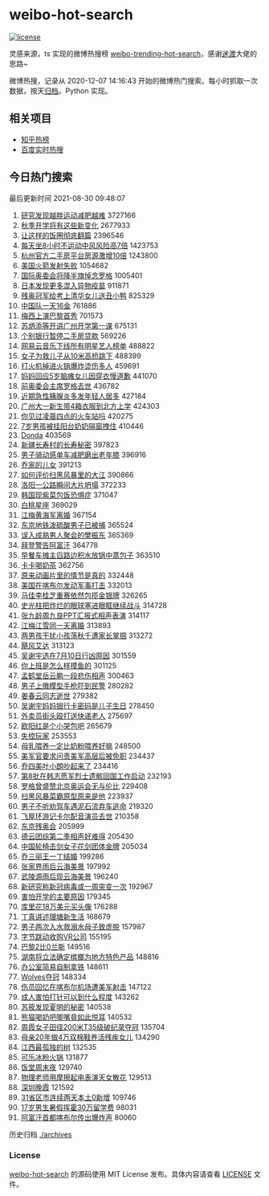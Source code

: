 # weibo-hot-search

[![license](https://img.shields.io/github/license/Arrackisarookie/weibo-hot-search)](https://github.com/Arrackisarookie/weibo-hot-search/blob/master/LICENSE)

灵感来源，ts 实现的微博热搜榜 [weibo-trending-hot-search](https://github.com/justjavac/weibo-trending-hot-search)，感谢[迷渡](https://github.com/justjavac)大佬的思路~

微博热搜，记录从 2020-12-07 14:16:43 开始的微博热门搜索。每小时抓取一次数据，按天[归档](./archives)。Python 实现。

## 相关项目
+ [知乎热榜](https://github.com/Arrackisarookie/zhihu-top-search)
+ [百度实时热搜](https://github.com/Arrackisarookie/baidu-hot-search)

## 今日热门搜索

<!-- Rank Begin -->

最后更新时间 2021-08-30 09:48:07

1. [研究发现越胖运动减肥越难](https://s.weibo.com/weibo?q=%23%E7%A0%94%E7%A9%B6%E5%8F%91%E7%8E%B0%E8%B6%8A%E8%83%96%E8%BF%90%E5%8A%A8%E5%87%8F%E8%82%A5%E8%B6%8A%E9%9A%BE%23&Refer=top) 3727166
1. [秋季开学将有这些新变化](https://s.weibo.com/weibo?q=%23%E7%A7%8B%E5%AD%A3%E5%BC%80%E5%AD%A6%E5%B0%86%E6%9C%89%E8%BF%99%E4%BA%9B%E6%96%B0%E5%8F%98%E5%8C%96%23&Refer=top) 2677933
1. [让这样的饭圈彻底翻篇](https://s.weibo.com/weibo?q=%23%E8%AE%A9%E8%BF%99%E6%A0%B7%E7%9A%84%E9%A5%AD%E5%9C%88%E5%BD%BB%E5%BA%95%E7%BF%BB%E7%AF%87%23&Refer=top) 2396546
1. [每天坐8小时不运动中风风险高7倍](https://s.weibo.com/weibo?q=%E6%AF%8F%E5%A4%A9%E5%9D%908%E5%B0%8F%E6%97%B6%E4%B8%8D%E8%BF%90%E5%8A%A8%E4%B8%AD%E9%A3%8E%E9%A3%8E%E9%99%A9%E9%AB%987%E5%80%8D&Refer=top) 1423753
1. [杭州官方二手房平台房源激增10倍](https://s.weibo.com/weibo?q=%23%E6%9D%AD%E5%B7%9E%E5%AE%98%E6%96%B9%E4%BA%8C%E6%89%8B%E6%88%BF%E5%B9%B3%E5%8F%B0%E6%88%BF%E6%BA%90%E6%BF%80%E5%A2%9E10%E5%80%8D%23&Refer=top) 1243800
1. [美国火箭发射失败](https://s.weibo.com/weibo?q=%E7%BE%8E%E5%9B%BD%E7%81%AB%E7%AE%AD%E5%8F%91%E5%B0%84%E5%A4%B1%E8%B4%A5&Refer=top) 1054682
1. [国际奥委会将降半旗悼念罗格](https://s.weibo.com/weibo?q=%23%E5%9B%BD%E9%99%85%E5%A5%A5%E5%A7%94%E4%BC%9A%E5%B0%86%E9%99%8D%E5%8D%8A%E6%97%97%E6%82%BC%E5%BF%B5%E7%BD%97%E6%A0%BC%23&Refer=top) 1005401
1. [日本发现更多混入异物疫苗](https://s.weibo.com/weibo?q=%E6%97%A5%E6%9C%AC%E5%8F%91%E7%8E%B0%E6%9B%B4%E5%A4%9A%E6%B7%B7%E5%85%A5%E5%BC%82%E7%89%A9%E7%96%AB%E8%8B%97&Refer=top) 911871
1. [残奥冠军给考上清华女儿送丑小鸭](https://s.weibo.com/weibo?q=%23%E6%AE%8B%E5%A5%A5%E5%86%A0%E5%86%9B%E7%BB%99%E8%80%83%E4%B8%8A%E6%B8%85%E5%8D%8E%E5%A5%B3%E5%84%BF%E9%80%81%E4%B8%91%E5%B0%8F%E9%B8%AD%23&Refer=top) 825329
1. [中国队一天16金](https://s.weibo.com/weibo?q=%23%E4%B8%AD%E5%9B%BD%E9%98%9F%E4%B8%80%E5%A4%A916%E9%87%91%23&Refer=top) 761886
1. [梅西上演巴黎首秀](https://s.weibo.com/weibo?q=%23%E6%A2%85%E8%A5%BF%E4%B8%8A%E6%BC%94%E5%B7%B4%E9%BB%8E%E9%A6%96%E7%A7%80%23&Refer=top) 701573
1. [苏炳添等开讲广州开学第一课](https://s.weibo.com/weibo?q=%23%E8%8B%8F%E7%82%B3%E6%B7%BB%E7%AD%89%E5%BC%80%E8%AE%B2%E5%B9%BF%E5%B7%9E%E5%BC%80%E5%AD%A6%E7%AC%AC%E4%B8%80%E8%AF%BE%23&Refer=top) 675131
1. [个别银行暂停二手房贷款](https://s.weibo.com/weibo?q=%23%E4%B8%AA%E5%88%AB%E9%93%B6%E8%A1%8C%E6%9A%82%E5%81%9C%E4%BA%8C%E6%89%8B%E6%88%BF%E8%B4%B7%E6%AC%BE%23&Refer=top) 569226
1. [网易云音乐下线所有明星艺人榜单](https://s.weibo.com/weibo?q=%23%E7%BD%91%E6%98%93%E4%BA%91%E9%9F%B3%E4%B9%90%E4%B8%8B%E7%BA%BF%E6%89%80%E6%9C%89%E6%98%8E%E6%98%9F%E8%89%BA%E4%BA%BA%E6%A6%9C%E5%8D%95%23&Refer=top) 488822
1. [女子为救儿子从10米高桥跳下](https://s.weibo.com/weibo?q=%23%E5%A5%B3%E5%AD%90%E4%B8%BA%E6%95%91%E5%84%BF%E5%AD%90%E4%BB%8E10%E7%B1%B3%E9%AB%98%E6%A1%A5%E8%B7%B3%E4%B8%8B%23&Refer=top) 488399
1. [打火机掉进火锅爆炸烫伤多人](https://s.weibo.com/weibo?q=%23%E6%89%93%E7%81%AB%E6%9C%BA%E6%8E%89%E8%BF%9B%E7%81%AB%E9%94%85%E7%88%86%E7%82%B8%E7%83%AB%E4%BC%A4%E5%A4%9A%E4%BA%BA%23&Refer=top) 459691
1. [妈妈回应5岁脑瘫女儿因穿衣慢道歉](https://s.weibo.com/weibo?q=%23%E5%A6%88%E5%A6%88%E5%9B%9E%E5%BA%945%E5%B2%81%E8%84%91%E7%98%AB%E5%A5%B3%E5%84%BF%E5%9B%A0%E7%A9%BF%E8%A1%A3%E6%85%A2%E9%81%93%E6%AD%89%23&Refer=top) 441070
1. [前奥委会主席罗格去世](https://s.weibo.com/weibo?q=%23%E5%89%8D%E5%A5%A5%E5%A7%94%E4%BC%9A%E4%B8%BB%E5%B8%AD%E7%BD%97%E6%A0%BC%E5%8E%BB%E4%B8%96%23&Refer=top) 436782
1. [近期急性胰腺炎多发年轻人居多](https://s.weibo.com/weibo?q=%23%E8%BF%91%E6%9C%9F%E6%80%A5%E6%80%A7%E8%83%B0%E8%85%BA%E7%82%8E%E5%A4%9A%E5%8F%91%E5%B9%B4%E8%BD%BB%E4%BA%BA%E5%B1%85%E5%A4%9A%23&Refer=top) 427184
1. [广州大一新生带4箱衣服到北方上学](https://s.weibo.com/weibo?q=%23%E5%B9%BF%E5%B7%9E%E5%A4%A7%E4%B8%80%E6%96%B0%E7%94%9F%E5%B8%A64%E7%AE%B1%E8%A1%A3%E6%9C%8D%E5%88%B0%E5%8C%97%E6%96%B9%E4%B8%8A%E5%AD%A6%23&Refer=top) 424303
1. [你见过凌晨四点的火车站吗](https://s.weibo.com/weibo?q=%23%E4%BD%A0%E8%A7%81%E8%BF%87%E5%87%8C%E6%99%A8%E5%9B%9B%E7%82%B9%E7%9A%84%E7%81%AB%E8%BD%A6%E7%AB%99%E5%90%97%23&Refer=top) 420275
1. [7岁男孩被挂阳台奶奶隔窗拽住](https://s.weibo.com/weibo?q=%237%E5%B2%81%E7%94%B7%E5%AD%A9%E8%A2%AB%E6%8C%82%E9%98%B3%E5%8F%B0%E5%A5%B6%E5%A5%B6%E9%9A%94%E7%AA%97%E6%8B%BD%E4%BD%8F%23&Refer=top) 410446
1. [Donda](https://s.weibo.com/weibo?q=Donda&Refer=top) 403569
1. [新疆长寿村的长寿秘密](https://s.weibo.com/weibo?q=%23%E6%96%B0%E7%96%86%E9%95%BF%E5%AF%BF%E6%9D%91%E7%9A%84%E9%95%BF%E5%AF%BF%E7%A7%98%E5%AF%86%23&Refer=top) 397823
1. [男子骑动感单车减肥磨出老年膝](https://s.weibo.com/weibo?q=%E7%94%B7%E5%AD%90%E9%AA%91%E5%8A%A8%E6%84%9F%E5%8D%95%E8%BD%A6%E5%87%8F%E8%82%A5%E7%A3%A8%E5%87%BA%E8%80%81%E5%B9%B4%E8%86%9D&Refer=top) 396916
1. [乔家的儿女](https://s.weibo.com/weibo?q=%E4%B9%94%E5%AE%B6%E7%9A%84%E5%84%BF%E5%A5%B3&Refer=top) 391213
1. [如何评价扫黑风暴里的大江](https://s.weibo.com/weibo?q=%23%E5%A6%82%E4%BD%95%E8%AF%84%E4%BB%B7%E6%89%AB%E9%BB%91%E9%A3%8E%E6%9A%B4%E9%87%8C%E7%9A%84%E5%A4%A7%E6%B1%9F%23&Refer=top) 390866
1. [洛阳一公路瞬间大片坍塌](https://s.weibo.com/weibo?q=%23%E6%B4%9B%E9%98%B3%E4%B8%80%E5%85%AC%E8%B7%AF%E7%9E%AC%E9%97%B4%E5%A4%A7%E7%89%87%E5%9D%8D%E5%A1%8C%23&Refer=top) 372233
1. [韩国现紫菜包饭恐惧症](https://s.weibo.com/weibo?q=%23%E9%9F%A9%E5%9B%BD%E7%8E%B0%E7%B4%AB%E8%8F%9C%E5%8C%85%E9%A5%AD%E6%81%90%E6%83%A7%E7%97%87%23&Refer=top) 371047
1. [白桃星座](https://s.weibo.com/weibo?q=%E7%99%BD%E6%A1%83%E6%98%9F%E5%BA%A7&Refer=top) 369029
1. [江梅黄海军离婚](https://s.weibo.com/weibo?q=%23%E6%B1%9F%E6%A2%85%E9%BB%84%E6%B5%B7%E5%86%9B%E7%A6%BB%E5%A9%9A%23&Refer=top) 367154
1. [东京地铁泼硫酸男子已被捕](https://s.weibo.com/weibo?q=%23%E4%B8%9C%E4%BA%AC%E5%9C%B0%E9%93%81%E6%B3%BC%E7%A1%AB%E9%85%B8%E7%94%B7%E5%AD%90%E5%B7%B2%E8%A2%AB%E6%8D%95%23&Refer=top) 365524
1. [误入成熟男人聚会的樊振东](https://s.weibo.com/weibo?q=%23%E8%AF%AF%E5%85%A5%E6%88%90%E7%86%9F%E7%94%B7%E4%BA%BA%E8%81%9A%E4%BC%9A%E7%9A%84%E6%A8%8A%E6%8C%AF%E4%B8%9C%23&Refer=top) 365369
1. [拜登警告阿富汗](https://s.weibo.com/weibo?q=%23%E6%8B%9C%E7%99%BB%E8%AD%A6%E5%91%8A%E9%98%BF%E5%AF%8C%E6%B1%97%23&Refer=top) 364778
1. [早餐车摊主舀路边积水放锅中蒸包子](https://s.weibo.com/weibo?q=%23%E6%97%A9%E9%A4%90%E8%BD%A6%E6%91%8A%E4%B8%BB%E8%88%80%E8%B7%AF%E8%BE%B9%E7%A7%AF%E6%B0%B4%E6%94%BE%E9%94%85%E4%B8%AD%E8%92%B8%E5%8C%85%E5%AD%90%23&Refer=top) 363510
1. [卡卡喝奶茶](https://s.weibo.com/weibo?q=%23%E5%8D%A1%E5%8D%A1%E5%96%9D%E5%A5%B6%E8%8C%B6%23&Refer=top) 362756
1. [原来动画片里的情节是真的](https://s.weibo.com/weibo?q=%23%E5%8E%9F%E6%9D%A5%E5%8A%A8%E7%94%BB%E7%89%87%E9%87%8C%E7%9A%84%E6%83%85%E8%8A%82%E6%98%AF%E7%9C%9F%E7%9A%84%23&Refer=top) 332448
1. [美国在喀布尔发动军事打击](https://s.weibo.com/weibo?q=%E7%BE%8E%E5%9B%BD%E5%9C%A8%E5%96%80%E5%B8%83%E5%B0%94%E5%8F%91%E5%8A%A8%E5%86%9B%E4%BA%8B%E6%89%93%E5%87%BB&Refer=top) 332013
1. [马佳李桂芝重赛依然包揽金银牌](https://s.weibo.com/weibo?q=%23%E9%A9%AC%E4%BD%B3%E6%9D%8E%E6%A1%82%E8%8A%9D%E9%87%8D%E8%B5%9B%E4%BE%9D%E7%84%B6%E5%8C%85%E6%8F%BD%E9%87%91%E9%93%B6%E7%89%8C%23&Refer=top) 326265
1. [史光柱把炸烂的眼球塞进眼眶继续战斗](https://s.weibo.com/weibo?q=%23%E5%8F%B2%E5%85%89%E6%9F%B1%E6%8A%8A%E7%82%B8%E7%83%82%E7%9A%84%E7%9C%BC%E7%90%83%E5%A1%9E%E8%BF%9B%E7%9C%BC%E7%9C%B6%E7%BB%A7%E7%BB%AD%E6%88%98%E6%96%97%23&Refer=top) 314728
1. [张九龄周九良PPT汇报式相声表演](https://s.weibo.com/weibo?q=%23%E5%BC%A0%E4%B9%9D%E9%BE%84%E5%91%A8%E4%B9%9D%E8%89%AFPPT%E6%B1%87%E6%8A%A5%E5%BC%8F%E7%9B%B8%E5%A3%B0%E8%A1%A8%E6%BC%94%23&Refer=top) 314117
1. [江梅江雪同一天离婚](https://s.weibo.com/weibo?q=%23%E6%B1%9F%E6%A2%85%E6%B1%9F%E9%9B%AA%E5%90%8C%E4%B8%80%E5%A4%A9%E7%A6%BB%E5%A9%9A%23&Refer=top) 313893
1. [两男孩干扰小孩荡秋千遭家长掌掴](https://s.weibo.com/weibo?q=%23%E4%B8%A4%E7%94%B7%E5%AD%A9%E5%B9%B2%E6%89%B0%E5%B0%8F%E5%AD%A9%E8%8D%A1%E7%A7%8B%E5%8D%83%E9%81%AD%E5%AE%B6%E9%95%BF%E6%8E%8C%E6%8E%B4%23&Refer=top) 313272
1. [飓风艾达](https://s.weibo.com/weibo?q=%E9%A3%93%E9%A3%8E%E8%89%BE%E8%BE%BE&Refer=top) 313123
1. [吴谢宇选在7月10日行凶原因](https://s.weibo.com/weibo?q=%23%E5%90%B4%E8%B0%A2%E5%AE%87%E9%80%89%E5%9C%A87%E6%9C%8810%E6%97%A5%E8%A1%8C%E5%87%B6%E5%8E%9F%E5%9B%A0%23&Refer=top) 301559
1. [你上班是怎么样摸鱼的](https://s.weibo.com/weibo?q=%23%E4%BD%A0%E4%B8%8A%E7%8F%AD%E6%98%AF%E6%80%8E%E4%B9%88%E6%A0%B7%E6%91%B8%E9%B1%BC%E7%9A%84%23&Refer=top) 301125
1. [孟鹤堂岳云鹏一段悲伤相声](https://s.weibo.com/weibo?q=%23%E5%AD%9F%E9%B9%A4%E5%A0%82%E5%B2%B3%E4%BA%91%E9%B9%8F%E4%B8%80%E6%AE%B5%E6%82%B2%E4%BC%A4%E7%9B%B8%E5%A3%B0%23&Refer=top) 300463
1. [男子上缴模型手枪吓到民警](https://s.weibo.com/weibo?q=%23%E7%94%B7%E5%AD%90%E4%B8%8A%E7%BC%B4%E6%A8%A1%E5%9E%8B%E6%89%8B%E6%9E%AA%E5%90%93%E5%88%B0%E6%B0%91%E8%AD%A6%23&Refer=top) 280282
1. [姜春云同志逝世](https://s.weibo.com/weibo?q=%23%E5%A7%9C%E6%98%A5%E4%BA%91%E5%90%8C%E5%BF%97%E9%80%9D%E4%B8%96%23&Refer=top) 279382
1. [吴谢宇妈妈银行卡密码是儿子生日](https://s.weibo.com/weibo?q=%23%E5%90%B4%E8%B0%A2%E5%AE%87%E5%A6%88%E5%A6%88%E9%93%B6%E8%A1%8C%E5%8D%A1%E5%AF%86%E7%A0%81%E6%98%AF%E5%84%BF%E5%AD%90%E7%94%9F%E6%97%A5%23&Refer=top) 278450
1. [外卖员街头殴打送快递老人](https://s.weibo.com/weibo?q=%23%E5%A4%96%E5%8D%96%E5%91%98%E8%A1%97%E5%A4%B4%E6%AE%B4%E6%89%93%E9%80%81%E5%BF%AB%E9%80%92%E8%80%81%E4%BA%BA%23&Refer=top) 275697
1. [欧阳红是个小哭包吧](https://s.weibo.com/weibo?q=%23%E6%AC%A7%E9%98%B3%E7%BA%A2%E6%98%AF%E4%B8%AA%E5%B0%8F%E5%93%AD%E5%8C%85%E5%90%A7%23&Refer=top) 265679
1. [失控玩家](https://s.weibo.com/weibo?q=%E5%A4%B1%E6%8E%A7%E7%8E%A9%E5%AE%B6&Refer=top) 253553
1. [母乳喂养一定比奶粉喂养好嘛](https://s.weibo.com/weibo?q=%23%E6%AF%8D%E4%B9%B3%E5%96%82%E5%85%BB%E4%B8%80%E5%AE%9A%E6%AF%94%E5%A5%B6%E7%B2%89%E5%96%82%E5%85%BB%E5%A5%BD%E5%98%9B%23&Refer=top) 248500
1. [美军官要求问责美军高层后被免职](https://s.weibo.com/weibo?q=%23%E7%BE%8E%E5%86%9B%E5%AE%98%E8%A6%81%E6%B1%82%E9%97%AE%E8%B4%A3%E7%BE%8E%E5%86%9B%E9%AB%98%E5%B1%82%E5%90%8E%E8%A2%AB%E5%85%8D%E8%81%8C%23&Refer=top) 234437
1. [乔四美叶小朗吵起来了](https://s.weibo.com/weibo?q=%23%E4%B9%94%E5%9B%9B%E7%BE%8E%E5%8F%B6%E5%B0%8F%E6%9C%97%E5%90%B5%E8%B5%B7%E6%9D%A5%E4%BA%86%23&Refer=top) 234416
1. [第8批在韩志愿军烈士遗骸回国工作启动](https://s.weibo.com/weibo?q=%23%E7%AC%AC8%E6%89%B9%E5%9C%A8%E9%9F%A9%E5%BF%97%E6%84%BF%E5%86%9B%E7%83%88%E5%A3%AB%E9%81%97%E9%AA%B8%E5%9B%9E%E5%9B%BD%E5%B7%A5%E4%BD%9C%E5%90%AF%E5%8A%A8%23&Refer=top) 232193
1. [罗格曾盛赞北京奥运会无与伦比](https://s.weibo.com/weibo?q=%23%E7%BD%97%E6%A0%BC%E6%9B%BE%E7%9B%9B%E8%B5%9E%E5%8C%97%E4%BA%AC%E5%A5%A5%E8%BF%90%E4%BC%9A%E6%97%A0%E4%B8%8E%E4%BC%A6%E6%AF%94%23&Refer=top) 229408
1. [扫黑风暴菜霸原型原来是他](https://s.weibo.com/weibo?q=%23%E6%89%AB%E9%BB%91%E9%A3%8E%E6%9A%B4%E8%8F%9C%E9%9C%B8%E5%8E%9F%E5%9E%8B%E5%8E%9F%E6%9D%A5%E6%98%AF%E4%BB%96%23&Refer=top) 223937
1. [男子不听劝驾车遇泥石流弃车逃命](https://s.weibo.com/weibo?q=%23%E7%94%B7%E5%AD%90%E4%B8%8D%E5%90%AC%E5%8A%9D%E9%A9%BE%E8%BD%A6%E9%81%87%E6%B3%A5%E7%9F%B3%E6%B5%81%E5%BC%83%E8%BD%A6%E9%80%83%E5%91%BD%23&Refer=top) 219320
1. [飞屋环游记卡尔配音演员去世](https://s.weibo.com/weibo?q=%23%E9%A3%9E%E5%B1%8B%E7%8E%AF%E6%B8%B8%E8%AE%B0%E5%8D%A1%E5%B0%94%E9%85%8D%E9%9F%B3%E6%BC%94%E5%91%98%E5%8E%BB%E4%B8%96%23&Refer=top) 210358
1. [东京残奥会](https://s.weibo.com/weibo?q=%23%E4%B8%9C%E4%BA%AC%E6%AE%8B%E5%A5%A5%E4%BC%9A%23&Refer=top) 205999
1. [德云团综第二季相声好难得](https://s.weibo.com/weibo?q=%23%E5%BE%B7%E4%BA%91%E5%9B%A2%E7%BB%BC%E7%AC%AC%E4%BA%8C%E5%AD%A3%E7%9B%B8%E5%A3%B0%E5%A5%BD%E9%9A%BE%E5%BE%97%23&Refer=top) 205430
1. [中国轮椅击剑女子花剑团体金牌](https://s.weibo.com/weibo?q=%23%E4%B8%AD%E5%9B%BD%E8%BD%AE%E6%A4%85%E5%87%BB%E5%89%91%E5%A5%B3%E5%AD%90%E8%8A%B1%E5%89%91%E5%9B%A2%E4%BD%93%E9%87%91%E7%89%8C%23&Refer=top) 205034
1. [乔三丽王一丁结婚](https://s.weibo.com/weibo?q=%23%E4%B9%94%E4%B8%89%E4%B8%BD%E7%8E%8B%E4%B8%80%E4%B8%81%E7%BB%93%E5%A9%9A%23&Refer=top) 199286
1. [张家界雨后云海美景](https://s.weibo.com/weibo?q=%23%E5%BC%A0%E5%AE%B6%E7%95%8C%E9%9B%A8%E5%90%8E%E4%BA%91%E6%B5%B7%E7%BE%8E%E6%99%AF%23&Refer=top) 197992
1. [武陵源雨后现云海美景](https://s.weibo.com/weibo?q=%23%E6%AD%A6%E9%99%B5%E6%BA%90%E9%9B%A8%E5%90%8E%E7%8E%B0%E4%BA%91%E6%B5%B7%E7%BE%8E%E6%99%AF%23&Refer=top) 196240
1. [新研究称新冠病毒或一周突变一次](https://s.weibo.com/weibo?q=%E6%96%B0%E7%A0%94%E7%A9%B6%E7%A7%B0%E6%96%B0%E5%86%A0%E7%97%85%E6%AF%92%E6%88%96%E4%B8%80%E5%91%A8%E7%AA%81%E5%8F%98%E4%B8%80%E6%AC%A1&Refer=top) 192967
1. [害怕开学的主要原因](https://s.weibo.com/weibo?q=%23%E5%AE%B3%E6%80%95%E5%BC%80%E5%AD%A6%E7%9A%84%E4%B8%BB%E8%A6%81%E5%8E%9F%E5%9B%A0%23&Refer=top) 179345
1. [库里花18万美元买头像](https://s.weibo.com/weibo?q=%23%E5%BA%93%E9%87%8C%E8%8A%B118%E4%B8%87%E7%BE%8E%E5%85%83%E4%B9%B0%E5%A4%B4%E5%83%8F%23&Refer=top) 176288
1. [丁真讲述理塘新生活](https://s.weibo.com/weibo?q=%23%E4%B8%81%E7%9C%9F%E8%AE%B2%E8%BF%B0%E7%90%86%E5%A1%98%E6%96%B0%E7%94%9F%E6%B4%BB%23&Refer=top) 168679
1. [男子两次入水救溺水母子致虚脱](https://s.weibo.com/weibo?q=%23%E7%94%B7%E5%AD%90%E4%B8%A4%E6%AC%A1%E5%85%A5%E6%B0%B4%E6%95%91%E6%BA%BA%E6%B0%B4%E6%AF%8D%E5%AD%90%E8%87%B4%E8%99%9A%E8%84%B1%23&Refer=top) 157987
1. [字节跳动收购VR公司](https://s.weibo.com/weibo?q=%23%E5%AD%97%E8%8A%82%E8%B7%B3%E5%8A%A8%E6%94%B6%E8%B4%ADVR%E5%85%AC%E5%8F%B8%23&Refer=top) 155195
1. [巴黎2比0兰斯](https://s.weibo.com/weibo?q=%E5%B7%B4%E9%BB%8E2%E6%AF%940%E5%85%B0%E6%96%AF&Refer=top) 149516
1. [湖南将立法确定槟榔为地方特色产品](https://s.weibo.com/weibo?q=%23%E6%B9%96%E5%8D%97%E5%B0%86%E7%AB%8B%E6%B3%95%E7%A1%AE%E5%AE%9A%E6%A7%9F%E6%A6%94%E4%B8%BA%E5%9C%B0%E6%96%B9%E7%89%B9%E8%89%B2%E4%BA%A7%E5%93%81%23&Refer=top) 148816
1. [办公室简易自制拿铁](https://s.weibo.com/weibo?q=%23%E5%8A%9E%E5%85%AC%E5%AE%A4%E7%AE%80%E6%98%93%E8%87%AA%E5%88%B6%E6%8B%BF%E9%93%81%23&Refer=top) 148611
1. [Wolves夺冠](https://s.weibo.com/weibo?q=%23Wolves%E5%A4%BA%E5%86%A0%23&Refer=top) 148334
1. [伤员回忆在喀布尔机场遭美军射击](https://s.weibo.com/weibo?q=%23%E4%BC%A4%E5%91%98%E5%9B%9E%E5%BF%86%E5%9C%A8%E5%96%80%E5%B8%83%E5%B0%94%E6%9C%BA%E5%9C%BA%E9%81%AD%E7%BE%8E%E5%86%9B%E5%B0%84%E5%87%BB%23&Refer=top) 147122
1. [成人害怕打针可以到什么程度](https://s.weibo.com/weibo?q=%23%E6%88%90%E4%BA%BA%E5%AE%B3%E6%80%95%E6%89%93%E9%92%88%E5%8F%AF%E4%BB%A5%E5%88%B0%E4%BB%80%E4%B9%88%E7%A8%8B%E5%BA%A6%23&Refer=top) 143262
1. [苏筱发现夏明的秘密](https://s.weibo.com/weibo?q=%23%E8%8B%8F%E7%AD%B1%E5%8F%91%E7%8E%B0%E5%A4%8F%E6%98%8E%E7%9A%84%E7%A7%98%E5%AF%86%23&Refer=top) 140538
1. [熊猫喝奶吧唧嘴竟如此悦耳](https://s.weibo.com/weibo?q=%23%E7%86%8A%E7%8C%AB%E5%96%9D%E5%A5%B6%E5%90%A7%E5%94%A7%E5%98%B4%E7%AB%9F%E5%A6%82%E6%AD%A4%E6%82%A6%E8%80%B3%23&Refer=top) 140532
1. [周霞女子田径200米T35级破纪录夺冠](https://s.weibo.com/weibo?q=%23%E5%91%A8%E9%9C%9E%E5%A5%B3%E5%AD%90%E7%94%B0%E5%BE%84200%E7%B1%B3T35%E7%BA%A7%E7%A0%B4%E7%BA%AA%E5%BD%95%E5%A4%BA%E5%86%A0%23&Refer=top) 135704
1. [母亲20年做4万双棉鞋养活残疾女儿](https://s.weibo.com/weibo?q=%23%E6%AF%8D%E4%BA%B220%E5%B9%B4%E5%81%9A4%E4%B8%87%E5%8F%8C%E6%A3%89%E9%9E%8B%E5%85%BB%E6%B4%BB%E6%AE%8B%E7%96%BE%E5%A5%B3%E5%84%BF%23&Refer=top) 134290
1. [江西最孤独的树](https://s.weibo.com/weibo?q=%23%E6%B1%9F%E8%A5%BF%E6%9C%80%E5%AD%A4%E7%8B%AC%E7%9A%84%E6%A0%91%23&Refer=top) 132535
1. [可乐冰粉火锅](https://s.weibo.com/weibo?q=%23%E5%8F%AF%E4%B9%90%E5%86%B0%E7%B2%89%E7%81%AB%E9%94%85%23&Refer=top) 131877
1. [饭堂周末夜](https://s.weibo.com/weibo?q=%E9%A5%AD%E5%A0%82%E5%91%A8%E6%9C%AB%E5%A4%9C&Refer=top) 129740
1. [物理老师用摩擦起电表演天女散花](https://s.weibo.com/weibo?q=%23%E7%89%A9%E7%90%86%E8%80%81%E5%B8%88%E7%94%A8%E6%91%A9%E6%93%A6%E8%B5%B7%E7%94%B5%E8%A1%A8%E6%BC%94%E5%A4%A9%E5%A5%B3%E6%95%A3%E8%8A%B1%23&Refer=top) 129513
1. [深圳晚霞](https://s.weibo.com/weibo?q=%23%E6%B7%B1%E5%9C%B3%E6%99%9A%E9%9C%9E%23&Refer=top) 121592
1. [31省区市连续两天本土0新增](https://s.weibo.com/weibo?q=%2331%E7%9C%81%E5%8C%BA%E5%B8%82%E8%BF%9E%E7%BB%AD%E4%B8%A4%E5%A4%A9%E6%9C%AC%E5%9C%9F0%E6%96%B0%E5%A2%9E%23&Refer=top) 109746
1. [17岁男生暑假挥霍30万留学费](https://s.weibo.com/weibo?q=%2317%E5%B2%81%E7%94%B7%E7%94%9F%E6%9A%91%E5%81%87%E6%8C%A5%E9%9C%8D30%E4%B8%87%E7%95%99%E5%AD%A6%E8%B4%B9%23&Refer=top) 98031
1. [阿富汗首都喀布尔传出爆炸声](https://s.weibo.com/weibo?q=%E9%98%BF%E5%AF%8C%E6%B1%97%E9%A6%96%E9%83%BD%E5%96%80%E5%B8%83%E5%B0%94%E4%BC%A0%E5%87%BA%E7%88%86%E7%82%B8%E5%A3%B0&Refer=top) 80060
<!-- Rank End -->

历史归档 [./archives](./archives)

### License

[weibo-hot-search](https://github.com/Arrackisarookie/weibo-hot-search) 的源码使用 MIT License 发布。具体内容请查看 [LICENSE](./LICENSE) 文件。
